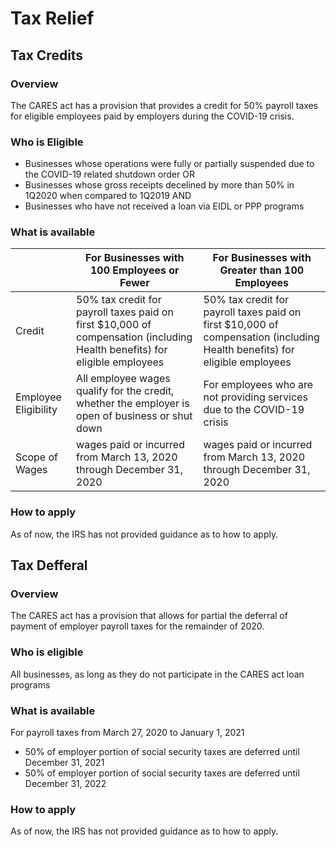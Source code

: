 
# Tax Relief
## Tax Credits
### Overview

The CARES act has a provision that provides a credit for 50% payroll taxes for eligible employees paid by employers during the COVID-19 crisis.

### Who is Eligible
- Businesses whose operations were fully or partially suspended due to the COVID-19 related shutdown order
OR
- Businesses whose gross receipts decelined by more than 50% in 1Q2020 when compared to 1Q2019
AND
- Businesses who have not received a loan via EIDL or PPP programs

### What is available
<table>
<thead>
<tr class="header">
<th></th>
<th>For Businesses with 100 Employees or Fewer</th>
<th>For Businesses with Greater than 100 Employees</th>
</tr>
</thead>
<tbody>
<tr class="odd">
<td>Credit</td>
<td>50% tax credit for payroll taxes paid on first $10,000 of compensation (including Health benefits) for eligible employees</td>
<td>50% tax credit for payroll taxes paid on first $10,000 of compensation (including Health benefits) for eligible employees</td>
</tr>
<tr class="even">
<td>Employee Eligibility</td>
<td>All employee wages qualify for the credit, whether the employer is open of business or shut down</td>
<td>For employees who are not providing services due to the COVID-19 crisis</td>
</tr>
<tr class="odd">
<td>Scope of Wages</td>
<td>wages paid or incurred<br />
from March 13, 2020 through December 31, 2020</td>
<td>wages paid or incurred<br />
from March 13, 2020 through December 31, 2020</td>
</tr>
</tbody>
</table>

### How to apply
As of now, the IRS has not provided guidance as to how to apply.


## Tax Defferal
### Overview
The CARES act has a provision that allows for partial the deferral of payment of employer payroll taxes for the remainder of 2020.

### Who is eligible
All businesses, as long as they do not participate in the CARES act loan programs


### What is available

For payroll taxes from March 27, 2020 to January 1, 2021
- 50% of employer portion of social security taxes are deferred until December 31, 2021
- 50% of employer portion of social security taxes are deferred until December 31, 2022

### How to apply
As of now, the IRS has not provided guidance as to how to apply.
